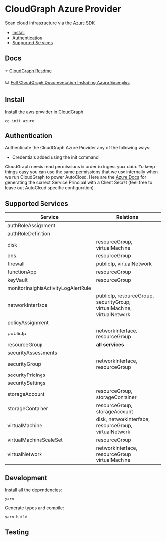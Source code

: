 # CloudGraph Azure Provider

Scan cloud infrastructure via the [Azure SDK](https://github.com/Azure/azure-sdk-for-js)

<!-- toc -->

- [Install](#install)
- [Authentication](#authentication)
- [Supported Services](#supported-services)
<!-- tocstop -->

## Docs

⭐ [CloudGraph Readme](https://github.com/cloudgraphdev/cli)

💻 [Full CloudGraph Documentation Including Azure Examples](https://docs.cloudgraph.dev)

## Install

Install the aws provider in CloudGraph

```console
cg init azure
```

## Authentication

Authenticate the CloudGraph Azure Provider any of the following ways:

- Credentials added using the init command

CloudGraph needs read permissions in order to ingest your data. To keep things easy you can use the same permissions that we use internally when we run CloudGraph to power AutoCloud. Here are the [Azure Docs](https://docs.autocloud.dev/connect-an-environment/azure) for generating the correct Service Principal with a Client Secret (feel free to leave out AutoCloud specific configuration).

## Supported Services

| Service                             | Relations                                                              |
| ----------------------------------- | ---------------------------------------------------------------------- |
| authRoleAssignment                  |                                                                        |
| authRoleDefinition                  |                                                                        |
| disk                                | resourceGroup, virtualMachine                                          |
| dns                                 | resourceGroup                                                          |
| firewall                            | publicIp, virtualNetwork                                               |
| functionApp                         | resourceGroup                                                          |
| keyVault                            | resourceGroup                                                          |
| monitorInsightsActivityLogAlertRule |                                                                        |
| networkInterface                    | publicIp, resourceGroup, securityGroup, virtualMachine, virtualNetwork |
| policyAssignment                    |                                                                        |
| publicIp                            | networkInterface, resourceGroup                                        |
| resourceGroup                       | **all services**                                                       |
| securityAssessments                 |                                                                        |
| securityGroup                       | networkInterface, resourceGroup                                        |
| securityPricings                    |                                                                        |
| securitySettings                    |                                                                        |
| storageAccount                      | resourceGroup, storageContainer                                        |
| storageContainer                    | resourceGroup, storageAccount                                          |
| virtualMachine                      | disk, networkInterface, resourceGroup, virtualNetwork                  |
| virtualMachineScaleSet              | resourceGroup                                                          |
| virtualNetwork                      | networkInterface, resourceGroup virtualMachine                         |

## Development

Install all the dependencies:

```console
yarn
```

Generate types and compile:

```console
yarn build
```

## Testing

<!-- testing -->

<!-- testingstop -->
